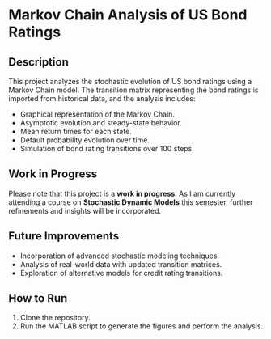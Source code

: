 # Markov Chain Analysis of US Bond Ratings

## Description
This project analyzes the stochastic evolution of US bond ratings using a Markov Chain model. The transition matrix representing the bond ratings is imported from historical data, and the analysis includes:
- Graphical representation of the Markov Chain.
- Asymptotic evolution and steady-state behavior.
- Mean return times for each state.
- Default probability evolution over time.
- Simulation of bond rating transitions over 100 steps.

## Work in Progress
Please note that this project is a **work in progress**. As I am currently attending a course on **Stochastic Dynamic Models** this semester, further refinements and insights will be incorporated. 

## Future Improvements
- Incorporation of advanced stochastic modeling techniques.
- Analysis of real-world data with updated transition matrices.
- Exploration of alternative models for credit rating transitions.

## How to Run
1. Clone the repository.
2. Run the MATLAB script to generate the figures and perform the analysis.
